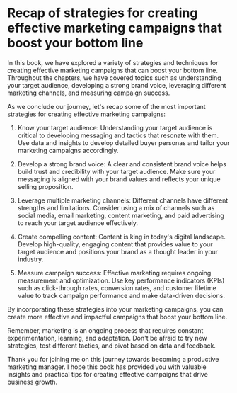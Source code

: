 Recap of strategies for creating effective marketing campaigns that boost your bottom line
==================================================================================================================

In this book, we have explored a variety of strategies and techniques for creating effective marketing campaigns that can boost your bottom line. Throughout the chapters, we have covered topics such as understanding your target audience, developing a strong brand voice, leveraging different marketing channels, and measuring campaign success.

As we conclude our journey, let's recap some of the most important strategies for creating effective marketing campaigns:

1. Know your target audience: Understanding your target audience is critical to developing messaging and tactics that resonate with them. Use data and insights to develop detailed buyer personas and tailor your marketing campaigns accordingly.

2. Develop a strong brand voice: A clear and consistent brand voice helps build trust and credibility with your target audience. Make sure your messaging is aligned with your brand values and reflects your unique selling proposition.

3. Leverage multiple marketing channels: Different channels have different strengths and limitations. Consider using a mix of channels such as social media, email marketing, content marketing, and paid advertising to reach your target audience effectively.

4. Create compelling content: Content is king in today's digital landscape. Develop high-quality, engaging content that provides value to your target audience and positions your brand as a thought leader in your industry.

5. Measure campaign success: Effective marketing requires ongoing measurement and optimization. Use key performance indicators (KPIs) such as click-through rates, conversion rates, and customer lifetime value to track campaign performance and make data-driven decisions.

By incorporating these strategies into your marketing campaigns, you can create more effective and impactful campaigns that boost your bottom line.

Remember, marketing is an ongoing process that requires constant experimentation, learning, and adaptation. Don't be afraid to try new strategies, test different tactics, and pivot based on data and feedback.

Thank you for joining me on this journey towards becoming a productive marketing manager. I hope this book has provided you with valuable insights and practical tips for creating effective campaigns that drive business growth.
